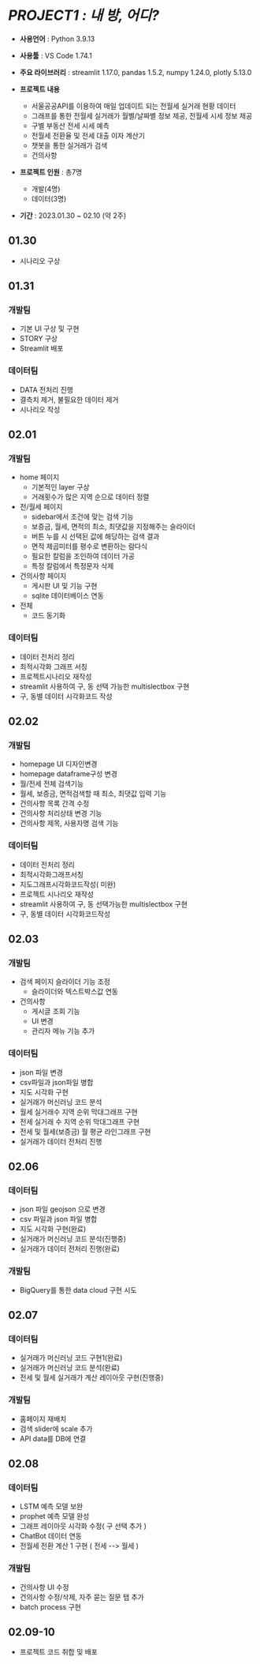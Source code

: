 # *PROJECT1 : 내 방, 어디?*

 - **사용언어** : Python 3.9.13
 - **사용툴** : VS Code 1.74.1
 - **주요 라이브러리** : streamlit 1.17.0, pandas 1.5.2, numpy 1.24.0, plotly 5.13.0
 - **프로젝트 내용**
    - 서울공공API를 이용하여 매일 업데이트 되는 전월세 실거래 현황 데이터
    - 그래프를 통한 전월세 실거래가 월별/날짜별 정보 제공, 전월세 시세 정보 제공
    - 구별 부동산 전세 시세 예측
    - 전월세 전환율 및 전세 대출 이자 계산기
    - 챗봇을 통한 실거래가 검색
    - 건의사항

 - **프로젝트 인원** : 총7명
    - 개발(4명)
    - 데이터(3명)
 - **기간** : 2023.01.30 ~ 02.10 (약 2주)


## 01.30
 - 시나리오 구상

## 01.31
### 개발팀
 - 기본 UI 구상 및 구현
 - STORY 구상
 - Streamlit 배포
### 데이터팀
 + DATA 전처리 진행
 + 결측치 제거, 불필요한 데이터 제거
 + 시나리오 작성

## 02.01
### 개발팀
- home 페이지
    - 기본적인 layer 구상
    - 거래횟수가 많은 지역 순으로 데이터 정렬
- 전/월세 페이지
    - sidebar에서 조건에 맞는 검색 기능
    - 보증금, 월세, 면적의 최소, 최댓값을 지정해주는 슬라이더
    - 버튼 누를 시 선택된 값에 해당하는 검색 결과
    - 면적 제곱미터를 평수로 변환하는 람다식
    - 필요한 칼럼을 조인하여 데이터 가공
    - 특정 칼럼에서 특정문자 삭제
- 건의사항 페이지
    - 게시판 UI 및 기능 구현
    - sqlite 데이터베이스 연동
- 전체
    - 코드 동기화
### 데이터팀
 - 데이터 전처리 정리
 - 최적시각화 그래프 서칭
 - 프로젝트시나리오 재작성
 - streamlit 사용하여 구, 동 선택 가능한 multislectbox 구현
 - 구, 동별 데이터 시각화코드 작성
 
## 02.02
### 개발팀
- homepage UI 디자인변경
- homepage dataframe구성 변경
- 월/전세 전체 검색기능
- 월세, 보증금, 면적검색할 때 최소, 최댓값 입력 기능
- 건의사항 목록 간격 수정
- 건의사항 처리상태 변경 기능
- 건의사항 제목, 사용자명 검색 기능
### 데이터팀
- 데이터 전처리 정리
- 최적시각화그래프서칭
- 지도그래프시각화코드작성( 미완)
- 프로젝트 시나리오 재작성
- streamlit 사용하여 구, 동 선택가능한 multislectbox 구현
-  구, 동별 데이터 시각화코드작성

## 02.03
### 개발팀
- 검색 페이지 슬라이더 기능 조정
    + 슬라이더와 텍스트박스값 연동
- 건의사항
    + 게시글 조회 기능
    + UI 변경
    + 관리자 메뉴 기능 추가
### 데이터팀
- json 파일 변경
- csv파일과 json파일 병합
- 지도 시각화 구현
- 실거래가 머신러닝 코드 분석
- 월세 실거래수 지역 순위 막대그래프 구현
- 전세 실거래 수 지역 순위 막대그래프 구현
- 전세 및 월세(보증금) 월 평균 라인그래프 구현
- 실거래가 데이터 전처리 진행


## 02.06
### 데이터팀
- json  파일 geojson 으로 변경
- csv 파일과 json 파일 병합
-  지도 시각화 구현(완료)
-  실거래가 머신러닝 코드 분석(진행중)
-  실거래가 데이터 전처리 진행(완료)
### 개발팀
- BigQuery를 통한 data cloud 구현 시도 


## 02.07
### 데이터팀
- 실거래가 머신러닝 코드 구현1(완료)
- 실거래가 머신러닝 코드 분석(완료)
- 전세 및 월세 실거래가 계산 레이아웃 구현(진행중)
### 개발팀
- 홈페이지 재배치
- 검색 slider에 scale 추가
- API data를 DB에 연결

## 02.08
### 데이터팀
- LSTM 예측 모델 보완
- prophet 예측 모델 완성
- 그래프 레이아웃 시각화 수정( 구 선택 추가 )
- ChatBot 데이터 연동
- 전월세 전환 계산 1 구현 ( 전세 --> 월세 )


### 개발팀
- 건의사항 UI 수정
- 건의사항 수정/삭제, 자주 묻는 질문 탭 추가
- batch process 구현


## 02.09-10
- 프로젝트 코드 취합 및 배포